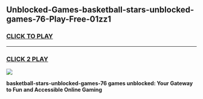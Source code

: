 
## Unblocked-Games-basketball-stars-unblocked-games-76-Play-Free-01zz1
<h3>
<a href="https://premium76.site?title=basketball-stars-unblocked-games-76&ref=15A">CLICK TO PLAY</a></h3>
<hr>

<h3>
<a href="https://premium76.site?title=basketball-stars-unblocked-games-76&ref=15A">CLICK 2 PLAY</a>
  
</h3>

<a href="https://premium76.site?title=basketball-stars-unblocked-games-76&ref=15A"><img src="https://clearcache.store/games.png"></a>


**basketball-stars-unblocked-games-76 games unblocked: Your Gateway to Fun and Accessible Online Gaming**
